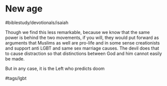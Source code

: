 # New age 
#biblestudy/devotionals/isaiah

Though we find this less remarkable, because we know that the same power is behind the two movements, if you will, they would put forward as arguments that Muslims as well are pro-life and in some sense creationists and support anti LGBT and same sex marriage causes. 
The devil does that to cause distraction so that distinctions between God and him cannot easily be made. 

But in any case, it is the Left who predicts doom

#tags/lgbt